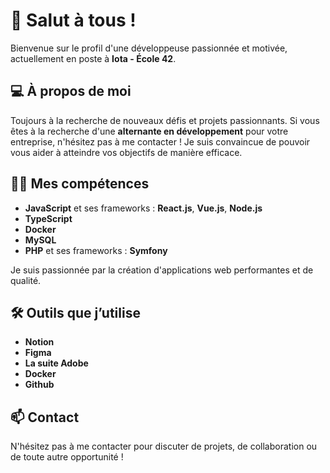 # 👋 Salut à tous !

Bienvenue sur le profil d'une développeuse passionnée et motivée, actuellement en poste à **Iota - École 42**.

## 💻 À propos de moi
Toujours à la recherche de nouveaux défis et projets passionnants. Si vous êtes à la recherche d'une **alternante en développement** pour votre entreprise, n'hésitez pas à me contacter ! Je suis convaincue de pouvoir vous aider à atteindre vos objectifs de manière efficace.

## 👨‍💻 Mes compétences
- **JavaScript** et ses frameworks : **React.js**, **Vue.js**, **Node.js**
- **TypeScript**
- **Docker**
- **MySQL**
- **PHP** et ses frameworks : **Symfony**

Je suis passionnée par la création d'applications web performantes et de qualité.

## 🛠️ Outils que j’utilise
- **Notion**
- **Figma**
- **La suite Adobe**
- **Docker**
- **Github**

## 📫 Contact
N'hésitez pas à me contacter pour discuter de projets, de collaboration ou de toute autre opportunité !
